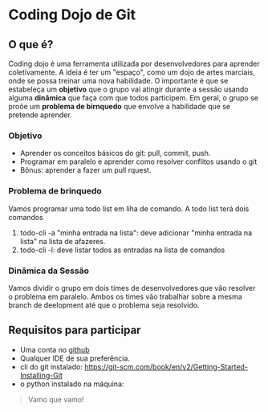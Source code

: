 Coding Dojo de Git
===

## O que é?

Coding dojo é uma ferramenta utilizada por desenvolvedores para aprender coletivamente. A ideia é ter um "espaço", como um dojo de artes marciais, onde se possa treinar uma nova habilidade. O importante é que se estabeleça um **objetivo** que o grupo vai atingir durante a sessão usando alguma **dinâmica** que faça com que todos participem. Em geral, o grupo se proôe um **problema de birnquedo** que envolve a habilidade que se pretende aprender. 

### Objetivo

* Aprender os conceitos básicos do git: pull, commit, push. 
* Programar em paralelo e aprender como resolver conflitos usando o git
* Bônus: aprender a fazer um pull rquest.

### Problema de brinquedo

Vamos programar uma todo list em liha de comando. A todo list terá dois comandos

1. todo-cli -a "minha entrada na lista": deve adicionar "minha entrada na lista" na lista de afazeres.
2. todo-cli -l: deve listar todos as entradas na lista de comandos

### Dinâmica da Sessão 

Vamos dividir o grupo em dois times de desenvolvedores que vão resolver o problema em paralelo. Ambos os times vão trabalhar sobre a mesma branch de deelopment até que o problema seja resolvido. 

## Requisitos para participar

* Uma conta no [github](https://github.com)
* Qualquer IDE de sua preferência.
* cli do git instalado: https://git-scm.com/book/en/v2/Getting-Started-Installing-Git
* o python instalado na máquina: 

> Vamo que vamo!